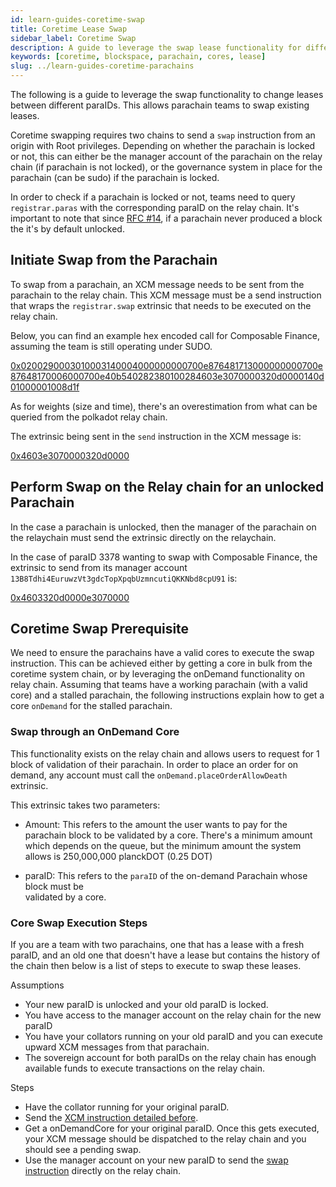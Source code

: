 ```yaml
---
id: learn-guides-coretime-swap
title: Coretime Lease Swap
sidebar_label: Coretime Swap
description: A guide to leverage the swap lease functionality for different parachains
keywords: [coretime, blockspace, parachain, cores, lease]
slug: ../learn-guides-coretime-parachains
---
```


The following is a guide to leverage the swap functionality to change leases between different
paraIDs. This allows parachain teams to swap existing leases.

Coretime swapping requires two chains to send a `swap` instruction from an origin with Root
privileges. Depending on whether the parachain is locked or not, this can either be the manager
account of the parachain on the relay chain (if parachain is not locked), or the governance system
in place for the parachain (can be sudo) if the parachain is locked.

In order to check if a parachain is locked or not, teams need to query `registrar.paras` with the
corresponding paraID on the relay chain. It's important to note that since
[RFC #14](https://github.com/polkadot-fellows/RFCs/pull/14), if a parachain never produced a block
the it's by default unlocked.

## Initiate Swap from the Parachain

To swap from a parachain, an XCM message needs to be sent from the parachain to the relay chain.
This XCM message must be a send instruction that wraps the `registrar.swap` extrinsic that needs to
be executed on the relay chain.

Below, you can find an example hex encoded call for Composable Finance, assuming the team is still
operating under SUDO.

[0x0200290003010003140004000000000700e876481713000000000700e87648170006000700e40b540282380100284603e3070000320d0000140d01000001008d1f](https://polkadot.js.org/apps/?rpc=wss%3A%2F%2Fcomposable-rpc.dwellir.com#/extrinsics/decode/0x0200290003010003140004000000000700e876481713000000000700e87648170006000700e40b540282380100284603e3070000320d0000140d01000001008d1f)

As for weights (size and time), there's an overestimation from what can be queried from the polkadot
relay chain.

The extrinsic being sent in the `send` instruction in the XCM message is:

[0x4603e3070000320d0000](https://polkadot.js.org/apps/?rpc=wss%3A%2F%2Frpc.ibp.network%2Fpolkadot#/extrinsics/decode/0x4603e3070000320d0000)

## Perform Swap on the Relay chain for an unlocked Parachain

In the case a parachain is unlocked, then the manager of the parachain on the relaychain must send
the extrinsic directly on the relaychain.

In the case of paraID 3378 wanting to swap with Composable Finance, the extrinsic to send from its
manager account `13B8Tdhi4EuruwzVt3gdcTopXpqbUzmncutiQKKNbd8cpU91` is:

[0x4603320d0000e3070000](https://polkadot.js.org/apps/?rpc=wss%3A%2F%2Frpc.ibp.network%2Fpolkadot#/extrinsics/decode/0x4603320d0000e3070000)

## Coretime Swap Prerequisite

We need to ensure the parachains have a valid cores to execute the swap instruction. This can be
achieved either by getting a core in bulk from the coretime system chain, or by leveraging the
onDemand functionality on relay chain. Assuming that teams have a working parachain (with a valid
core) and a stalled parachain, the following instructions explain how to get a core `onDemand` for
the stalled parachain.

### Swap through an OnDemand Core

This functionality exists on the relay chain and allows users to request for 1 block of validation
of their parachain. In order to place an order for on demand, any account must call the
`onDemand.placeOrderAllowDeath` extrinsic.

This extrinsic takes two parameters:

- Amount: This refers to the amount the user wants to pay for the parachain block to be validated by
  a core. There's a minimum amount which depends on the queue, but the minimum amount the system
  allows is 250,000,000 planckDOT (0.25 DOT)

- paraID: This refers to the `paraID` of the on-demand Parachain whose block must be  
  validated by a core.

### Core Swap Execution Steps

If you are a team with two parachains, one that has a lease with a fresh paraID, and an old one that
doesn't have a lease but contains the history of the chain then below is a list of steps to execute
to swap these leases.

Assumptions

- Your new paraID is unlocked and your old paraID is locked.
- You have access to the manager account on the relay chain for the new paraID
- You have your collators running on your old paraID and you can execute upward XCM messages from
  that parachain.
- The sovereign account for both paraIDs on the relay chain has enough available funds to execute
  transactions on the relay chain.

Steps

- Have the collator running for your original paraID.
- Send the [XCM instruction detailed before](#initiate-swap-from-the-parachain).
- Get a onDemandCore for your original paraID. Once this gets executed, your XCM message should be
  dispatched to the relay chain and you should see a pending swap.
- Use the manager account on your new paraID to send the
  [swap instruction](#perform-swap-on-the-relay-chain-for-an-unlocked-parachain) directly on the
  relay chain.
